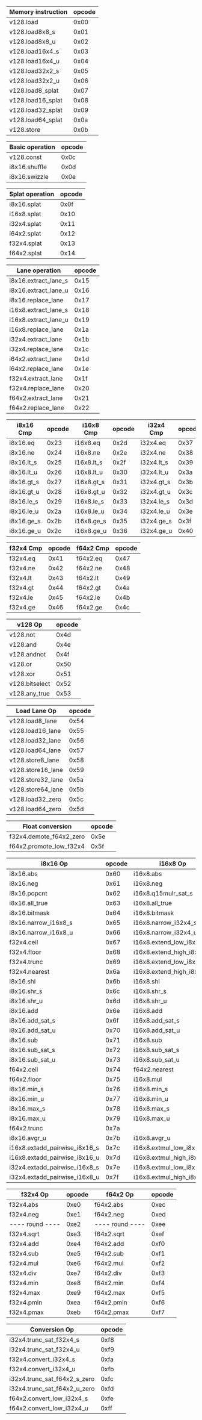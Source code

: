 | Memory instruction | opcode |
| ------------------ | ------ |
| v128.load          | 0x00   |
| v128.load8x8_s     | 0x01   |
| v128.load8x8_u     | 0x02   |
| v128.load16x4_s    | 0x03   |
| v128.load16x4_u    | 0x04   |
| v128.load32x2_s    | 0x05   |
| v128.load32x2_u    | 0x06   |
| v128.load8_splat   | 0x07   |
| v128.load16_splat  | 0x08   |
| v128.load32_splat  | 0x09   |
| v128.load64_splat  | 0x0a   |
| v128.store         | 0x0b   |

| Basic operation | opcode |
| ----------------| ------ |
| v128.const      | 0x0c   |
| i8x16.shuffle   | 0x0d   |
| i8x16.swizzle   | 0x0e   |

| Splat operation | opcode |
| --------------- | ------ |
| i8x16.splat     | 0x0f   |
| i16x8.splat     | 0x10   |
| i32x4.splat     | 0x11   |
| i64x2.splat     | 0x12   |
| f32x4.splat     | 0x13   |
| f64x2.splat     | 0x14   |

| Lane operation       | opcode |
| -------------------- | ------ |
| i8x16.extract_lane_s | 0x15   |
| i8x16.extract_lane_u | 0x16   |
| i8x16.replace_lane   | 0x17   |
| i16x8.extract_lane_s | 0x18   |
| i16x8.extract_lane_u | 0x19   |
| i16x8.replace_lane   | 0x1a   |
| i32x4.extract_lane   | 0x1b   |
| i32x4.replace_lane   | 0x1c   |
| i64x2.extract_lane   | 0x1d   |
| i64x2.replace_lane   | 0x1e   |
| f32x4.extract_lane   | 0x1f   |
| f32x4.replace_lane   | 0x20   |
| f64x2.extract_lane   | 0x21   |
| f64x2.replace_lane   | 0x22   |

| i8x16 Cmp  | opcode | i16x8 Cmp  | opcode | i32x4 Cmp  | opcode |
| ---------- | ------ | ---------- | ------ | ---------- | ------ |
| i8x16.eq   | 0x23   | i16x8.eq   | 0x2d   | i32x4.eq   | 0x37   |
| i8x16.ne   | 0x24   | i16x8.ne   | 0x2e   | i32x4.ne   | 0x38   |
| i8x16.lt_s | 0x25   | i16x8.lt_s | 0x2f   | i32x4.lt_s | 0x39   |
| i8x16.lt_u | 0x26   | i16x8.lt_u | 0x30   | i32x4.lt_u | 0x3a   |
| i8x16.gt_s | 0x27   | i16x8.gt_s | 0x31   | i32x4.gt_s | 0x3b   |
| i8x16.gt_u | 0x28   | i16x8.gt_u | 0x32   | i32x4.gt_u | 0x3c   |
| i8x16.le_s | 0x29   | i16x8.le_s | 0x33   | i32x4.le_s | 0x3d   |
| i8x16.le_u | 0x2a   | i16x8.le_u | 0x34   | i32x4.le_u | 0x3e   |
| i8x16.ge_s | 0x2b   | i16x8.ge_s | 0x35   | i32x4.ge_s | 0x3f   |
| i8x16.ge_u | 0x2c   | i16x8.ge_u | 0x36   | i32x4.ge_u | 0x40   |

| f32x4 Cmp | opcode | f64x2 Cmp | opcode |
| --------- | ------ | --------- | ------ |
| f32x4.eq  | 0x41   | f64x2.eq  | 0x47   |
| f32x4.ne  | 0x42   | f64x2.ne  | 0x48   |
| f32x4.lt  | 0x43   | f64x2.lt  | 0x49   |
| f32x4.gt  | 0x44   | f64x2.gt  | 0x4a   |
| f32x4.le  | 0x45   | f64x2.le  | 0x4b   |
| f32x4.ge  | 0x46   | f64x2.ge  | 0x4c   |

| v128 Op        | opcode |
| -------------- | ------ |
| v128.not       | 0x4d   |
| v128.and       | 0x4e   |
| v128.andnot    | 0x4f   |
| v128.or        | 0x50   |
| v128.xor       | 0x51   |
| v128.bitselect | 0x52   |
| v128.any_true  | 0x53   |

| Load Lane Op      | opcode |
| ----------------- | ------ |
| v128.load8_lane   | 0x54   |
| v128.load16_lane  | 0x55   |
| v128.load32_lane  | 0x56   |
| v128.load64_lane  | 0x57   |
| v128.store8_lane  | 0x58   |
| v128.store16_lane | 0x59   |
| v128.store32_lane | 0x5a   |
| v128.store64_lane | 0x5b   |
| v128.load32_zero  | 0x5c   |
| v128.load64_zero  | 0x5d   |

| Float conversion        | opcode |
| ----------------------- | ------ |
| f32x4.demote_f64x2_zero | 0x5e   |
| f64x2.promote_low_f32x4 | 0x5f   |

| i8x16 Op                      | opcode | i16x8 Op                  | opcode | i32x4 Op                  | opcode | i64x2 Op                  | opcode |
| ----------------------------- | ------ | ------------------------- | ------ | ------------------------- | ------ | ------------------------- | ------ |
| i8x16.abs                     | 0x60   | i16x8.abs                 | 0x80   | i32x4.abs                 | 0xa0   | i64x2.abs                 | 0xc0   |
| i8x16.neg                     | 0x61   | i16x8.neg                 | 0x81   | i32x4.neg                 | 0xa1   | i64x2.neg                 | 0xc1   |
| i8x16.popcnt                  | 0x62   | i16x8.q15mulr_sat_s       | 0x82   |                           | 0xa2   | -------------             | 0xc2   |
| i8x16.all_true                | 0x63   | i16x8.all_true            | 0x83   | i32x4.all_true            | 0xa3   | i64x2.all_true            | 0xc3   |
| i8x16.bitmask                 | 0x64   | i16x8.bitmask             | 0x84   | i32x4.bitmask             | 0xa4   | i64x2.bitmask             | 0xc4   |
| i8x16.narrow_i16x8_s          | 0x65   | i16x8.narrow_i32x4_s      | 0x85   | ---- narrow ----          | 0xa5   | -------------             | 0xc5   |
| i8x16.narrow_i16x8_u          | 0x66   | i16x8.narrow_i32x4_u      | 0x86   | ---- narrow ----          | 0xa6   | -------------             | 0xc6   |
| f32x4.ceil                    | 0x67   | i16x8.extend_low_i8x16_s  | 0x87   | i32x4.extend_low_i16x8_s  | 0xa7   | i64x2.extend_low_i32x4_s  | 0xc7   |
| f32x4.floor                   | 0x68   | i16x8.extend_high_i8x16_s | 0x88   | i32x4.extend_high_i16x8_s | 0xa8   | i64x2.extend_high_i32x4_s | 0xc8   |
| f32x4.trunc                   | 0x69   | i16x8.extend_low_i8x16_u  | 0x89   | i32x4.extend_low_i16x8_u  | 0xa9   | i64x2.extend_low_i32x4_u  | 0xc9   |
| f32x4.nearest                 | 0x6a   | i16x8.extend_high_i8x16_u | 0x8a   | i32x4.extend_high_i16x8_u | 0xaa   | i64x2.extend_high_i32x4_u | 0xca   |
| i8x16.shl                     | 0x6b   | i16x8.shl                 | 0x8b   | i32x4.shl                 | 0xab   | i64x2.shl                 | 0xcb   |
| i8x16.shr_s                   | 0x6c   | i16x8.shr_s               | 0x8c   | i32x4.shr_s               | 0xac   | i64x2.shr_s               | 0xcc   |
| i8x16.shr_u                   | 0x6d   | i16x8.shr_u               | 0x8d   | i32x4.shr_u               | 0xad   | i64x2.shr_u               | 0xcd   |
| i8x16.add                     | 0x6e   | i16x8.add                 | 0x8e   | i32x4.add                 | 0xae   | i64x2.add                 | 0xce   |
| i8x16.add_sat_s               | 0x6f   | i16x8.add_sat_s           | 0x8f   | ---- add_sat ----         | 0xaf   | -------------             | 0xcf   |
| i8x16.add_sat_u               | 0x70   | i16x8.add_sat_u           | 0x90   | ---- add_sat ----         | 0xb0   | -------------             | 0xd0   |
| i8x16.sub                     | 0x71   | i16x8.sub                 | 0x91   | i32x4.sub                 | 0xb1   | i64x2.sub                 | 0xd1   |
| i8x16.sub_sat_s               | 0x72   | i16x8.sub_sat_s           | 0x92   | ---- sub_sat ----         | 0xb2   | -------------             | 0xd2   |
| i8x16.sub_sat_u               | 0x73   | i16x8.sub_sat_u           | 0x93   | ---- sub_sat ----         | 0xb3   | -------------             | 0xd3   |
| f64x2.ceil                    | 0x74   | f64x2.nearest             | 0x94   | -------------             | 0xb4   | -------------             | 0xd4   |
| f64x2.floor                   | 0x75   | i16x8.mul                 | 0x95   | i32x4.mul                 | 0xb5   | i64x2.mul                 | 0xd5   |
| i8x16.min_s                   | 0x76   | i16x8.min_s               | 0x96   | i32x4.min_s               | 0xb6   | i64x2.eq                  | 0xd6   |
| i8x16.min_u                   | 0x77   | i16x8.min_u               | 0x97   | i32x4.min_u               | 0xb7   | i64x2.ne                  | 0xd7   |
| i8x16.max_s                   | 0x78   | i16x8.max_s               | 0x98   | i32x4.max_s               | 0xb8   | i64x2.lt_s                | 0xd8   |
| i8x16.max_u                   | 0x79   | i16x8.max_u               | 0x99   | i32x4.max_u               | 0xb9   | i64x2.gt_s                | 0xd9   |
| f64x2.trunc                   | 0x7a   |                           | 0x9a   | i32x4.dot_i16x8_s         | 0xba   | i64x2.le_s                | 0xda   |
| i8x16.avgr_u                  | 0x7b   | i16x8.avgr_u              | 0x9b   | ---- avgr_u ----          | 0xbb   | i64x2.ge_s                | 0xdb   |
| i16x8.extadd_pairwise_i8x16_s | 0x7c   | i16x8.extmul_low_i8x16_s  | 0x9c   | i32x4.extmul_low_i16x8_s  | 0xbc   | i64x2.extmul_low_i32x4_s  | 0xdc   |
| i16x8.extadd_pairwise_i8x16_u | 0x7d   | i16x8.extmul_high_i8x16_s | 0x9d   | i32x4.extmul_high_i16x8_s | 0xbd   | i64x2.extmul_high_i32x4_s | 0xdd   |
| i32x4.extadd_pairwise_i16x8_s | 0x7e   | i16x8.extmul_low_i8x16_u  | 0x9e   | i32x4.extmul_low_i16x8_u  | 0xbe   | i64x2.extmul_low_i32x4_u  | 0xde   |
| i32x4.extadd_pairwise_i16x8_u | 0x7f   | i16x8.extmul_high_i8x16_u | 0x9f   | i32x4.extmul_high_i16x8_u | 0xbf   | i64x2.extmul_high_i32x4_u | 0xdf   |

| f32x4 Op        | opcode | f64x2 Op        | opcode |
| --------------- | ------ | --------------- | ------ |
| f32x4.abs       | 0xe0   | f64x2.abs       | 0xec   |
| f32x4.neg       | 0xe1   | f64x2.neg       | 0xed   |
| ---- round ---- | 0xe2   | ---- round ---- | 0xee   |
| f32x4.sqrt      | 0xe3   | f64x2.sqrt      | 0xef   |
| f32x4.add       | 0xe4   | f64x2.add       | 0xf0   |
| f32x4.sub       | 0xe5   | f64x2.sub       | 0xf1   |
| f32x4.mul       | 0xe6   | f64x2.mul       | 0xf2   |
| f32x4.div       | 0xe7   | f64x2.div       | 0xf3   |
| f32x4.min       | 0xe8   | f64x2.min       | 0xf4   |
| f32x4.max       | 0xe9   | f64x2.max       | 0xf5   |
| f32x4.pmin      | 0xea   | f64x2.pmin      | 0xf6   |
| f32x4.pmax      | 0xeb   | f64x2.pmax      | 0xf7   |

| Conversion Op                | opcode |
| ---------------------------- | ------ |
| i32x4.trunc_sat_f32x4_s      | 0xf8   |
| i32x4.trunc_sat_f32x4_u      | 0xf9   |
| f32x4.convert_i32x4_s        | 0xfa   |
| f32x4.convert_i32x4_u        | 0xfb   |
| i32x4.trunc_sat_f64x2_s_zero | 0xfc   |
| i32x4.trunc_sat_f64x2_u_zero | 0xfd   |
| f64x2.convert_low_i32x4_s    | 0xfe   |
| f64x2.convert_low_i32x4_u    | 0xff   |
